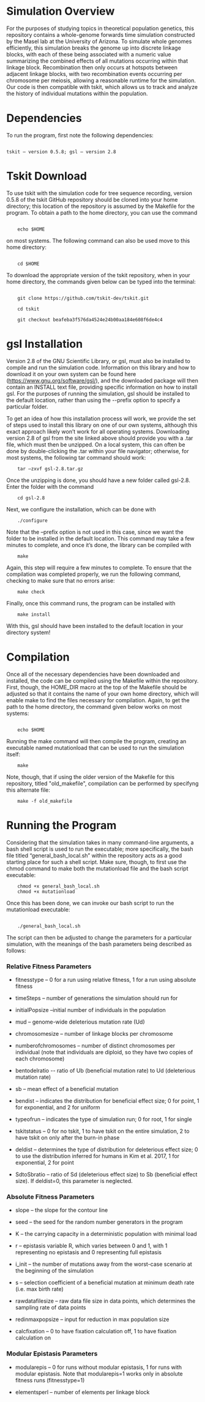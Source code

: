  # Simulation Overview 

For the purposes of studying topics in theoretical population genetics, this repository contains a whole-genome forwards time simulation constructed by the Masel lab at the University of Arizona. To simulate whole genomes efficiently, this simulation breaks the genome up into discrete linkage blocks, with each of these being associated with a numeric value summarizing the combined effects of all mutations occurring within that linkage block. Recombination then only occurs at hotspots between adjacent linkage blocks, with two recombination events occurring per chromosome per meiosis, allowing a reasonable runtime for the simulation. Our code is then compatible with tskit, which allows us to track and analyze the history of individual mutations within the population. 

 

# Dependencies 

To run the program, first note the following dependencies: 

``` 

tskit – version 0.5.8; gsl – version 2.8 

``` 

# Tskit Download 

To use tskit with the simulation code for tree sequence recording, version 0.5.8 of the tskit GitHub repository should be cloned into your home directory; this location of the repository is assumed by the Makefile for the program. To obtain a path to the home directory, you can use the command  

``` 

	echo $HOME 

``` 

on most systems. The following command can also be used move to this home directory: 

``` 

	cd $HOME 

``` 

To download the appropriate version of the tskit repository, when in your home directory, the commands given below can be typed into the terminal: 

``` 

	git clone https://github.com/tskit-dev/tskit.git 

	cd tskit 

	git checkout beafeba3f576da4524e24b00aa184e608f6de4c4 

``` 

 

# gsl Installation 

Version 2.8 of the GNU Scientific Library, or gsl, must also be installed to compile and run the simulation code. Information on this library and how to download it on your own system can be found here (https://www.gnu.org/software/gsl/), and the downloaded package will then contain an INSTALL text file, providing specific information on how to install gsl. For the purposes of running the simulation, gsl should be installed to the default location, rather than using the --prefix option to specify a particular folder.  

 

To get an idea of how this installation process will work, we provide the set of steps used to install this library on one of our own systems, although this exact approach likely won’t work for all operating systems. Downloading version 2.8 of gsl from the site linked above should provide you with a .tar file, which must then be unzipped. On a local system, this can often be done by double-clicking the .tar within your file navigator; otherwise, for most systems, the following tar command should work: 
```
	tar –zxvf gsl-2.8.tar.gz 
```
Once the unzipping is done, you should have a new folder called gsl-2.8. Enter the folder with the command 
```
	cd gsl-2.8 
```
Next, we configure the installation, which can be done with 
```
	./configure 
```
Note that the –prefix option is not used in this case, since we want the folder to be installed in the default location. This command may take a few minutes to complete, and once it’s done, the library can be compiled with 
```
	make 
```
Again, this step will require a few minutes to complete. To ensure that the compilation was completed properly, we run the following command, checking to make sure that no errors arise: 
```
	make check 
```
Finally, once this command runs, the program can be installed with 
```
	make install 
```
With this, gsl should have been installed to the default location in your directory system!  

 

# Compilation 

Once all of the necessary dependencies have been downloaded and installed, the code can be compiled using the Makefile within the repository. First, though, the HOME_DIR macro at the top of the Makefile should be adjusted so that it contains the name of your own home directory, which will enable make to find the files necessary for compilation. Again, to get the path to the home directory, the command given below works on most systems: 

``` 

	echo $HOME 

``` 

Running the make command will then compile the program, creating an executable named mutationload that can be used to run the simulation itself:
```
	make
```
Note, though, that if using the older version of the Makefile for this repository, titled "old_makefile", compilation can be performed by specifyng this alternate file:
```
	make -f old_makefile
```
 

# Running the Program 

Considering that the simulation takes in many command-line arguments, a bash shell script is used to run the executable; more specifically, the bash file titled “general_bash_local.sh” within the repository acts as a good starting place for such a shell script. Make sure, though, to first use the chmod command to make both the mutationload file and the bash script executable:
```
	chmod +x general_bash_local.sh
	chmod +x mutationload
```
Once this has been done, we can invoke our bash script to run the mutationload executable:

``` 

	./general_bash_local.sh 

``` 

The script can then be adjusted to change the parameters for a particular simulation, with the meanings of the bash parameters being described as follows: 

### Relative Fitness Parameters 

+ fitnesstype – 0 for a run using relative fitness, 1 for a run using absolute fitness 

+ timeSteps – number of generations the simulation should run for 

+ initialPopsize –initial number of individuals in the population 

+ mud – genome-wide deleterious mutation rate (Ud) 

+ chromosomesize – number of linkage blocks per chromosome 

+ numberofchromosomes – number of distinct chromosomes per individual (note that individuals are diploid, so they have two copies of each chromosome) 

+ bentodelratio -- ratio of Ub (beneficial mutation rate) to Ud (deleterious mutation rate) 

+ sb – mean effect of a beneficial mutation

+ bendist – indicates the distribution for beneficial effect size; 0 for point, 1 for exponential, and 2 for uniform 

+ typeofrun – indicates the type of simulation run; 0 for root, 1 for single 

+ tskitstatus – 0 for no tskit, 1 to have tskit on the entire simulation, 2 to have tskit on only after the burn-in phase  

+ deldist – determines the type of distribution for deleterious effect size; 0 to use the distribution inferred for humans in  Kim et al. 2017, 1 for exponential, 2 for point 

+ SdtoSbratio – ratio of Sd (deleterious effect size) to Sb (beneficial effect size). If deldist=0, this parameter is neglected. 

 

### Absolute Fitness Parameters 

+ slope – the slope for the contour line 

+ seed – the seed for the random number generators in the program 

+ K – the carrying capacity in a deterministic population with minimal load 

+ r – epistasis variable R, which varies between 0 and 1, with 1 representing no epistasis and 0 representing full epistasis 

+ i_init – the number of mutations away from the worst-case scenario at the beginning of the simulation 

+ s – selection coefficient of a beneficial mutation at minimum death rate (i.e. max birth rate) 

+ rawdatafilesize – raw data file size in data points, which determines the sampling rate of data points 

+ redinmaxpopsize – input for reduction in max population size 

+ calcfixation – 0 to have fixation calculation off, 1 to have fixation calculation on  

 

### Modular Epistasis Parameters 

+ modularepis – 0 for runs without modular epistasis, 1 for runs with modular epistasis. Note that modularepis=1 works only in absolute fitness runs (fitnesstype=1) 

+ elementsperl – number of elements per linkage block 
